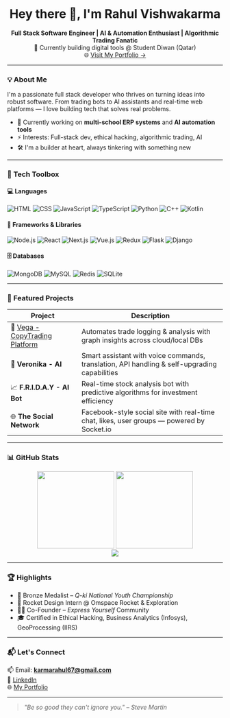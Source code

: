 <h1 align="center">Hey there 👋, I'm Rahul Vishwakarma</h1>

<p align="center">
  <b>Full Stack Software Engineer | AI & Automation Enthusiast | Algorithmic Trading Fanatic</b><br/>
  💼 Currently building digital tools @ Student Diwan (Qatar)<br/>
  🌐 <a href="https://rahul-vishwakarma-portfolio.vercel.app/">Visit My Portfolio →</a>
</p>

---

### 💡 About Me

I'm a passionate full stack developer who thrives on turning ideas into robust software. From trading bots to AI assistants and real-time web platforms — I love building tech that solves real problems.

- 🔭 Currently working on **multi-school ERP systems** and **AI automation tools**
- ⚡ Interests: Full-stack dev, ethical hacking, algorithmic trading, AI
- 🛠️ I'm a builder at heart, always tinkering with something new

---

### 🧠 Tech Toolbox

#### 💻 Languages
![HTML](https://img.shields.io/badge/HTML-E34F26?style=flat-square&logo=html5&logoColor=white)
![CSS](https://img.shields.io/badge/CSS-1572B6?style=flat-square&logo=css3&logoColor=white)
![JavaScript](https://img.shields.io/badge/JS-F7DF1E?style=flat-square&logo=javascript&logoColor=black)
![TypeScript](https://img.shields.io/badge/TS-3178C6?style=flat-square&logo=typescript&logoColor=white)
![Python](https://img.shields.io/badge/Python-3776AB?style=flat-square&logo=python&logoColor=white)
![C++](https://img.shields.io/badge/C++-00599C?style=flat-square&logo=c%2B%2B&logoColor=white)
![Kotlin](https://img.shields.io/badge/Kotlin-7F52FF?style=flat-square&logo=kotlin&logoColor=white)

#### 🧰 Frameworks & Libraries
![Node.js](https://img.shields.io/badge/Node.js-339933?style=flat-square&logo=node.js&logoColor=white)
![React](https://img.shields.io/badge/React-20232A?style=flat-square&logo=react&logoColor=61DAFB)
![Next.js](https://img.shields.io/badge/Next.js-000000?style=flat-square&logo=next.js&logoColor=white)
![Vue.js](https://img.shields.io/badge/Vue.js-4FC08D?style=flat-square&logo=vue.js&logoColor=white)
![Redux](https://img.shields.io/badge/Redux-764ABC?style=flat-square&logo=redux&logoColor=white)
![Flask](https://img.shields.io/badge/Flask-000000?style=flat-square&logo=flask&logoColor=white)
![Django](https://img.shields.io/badge/Django-092E20?style=flat-square&logo=django&logoColor=white)

#### 🗄️ Databases
![MongoDB](https://img.shields.io/badge/MongoDB-4EA94B?style=flat-square&logo=mongodb&logoColor=white)
![MySQL](https://img.shields.io/badge/MySQL-4479A1?style=flat-square&logo=mysql&logoColor=white)
![Redis](https://img.shields.io/badge/Redis-DC382D?style=flat-square&logo=redis&logoColor=white)
![SQLite](https://img.shields.io/badge/SQLite-003B57?style=flat-square&logo=sqlite&logoColor=white)

---

### 🚀 Featured Projects

| Project | Description |
|--------|-------------|
| 🔷 [Vega - CopyTrading Platform](https://github.com/Rahul-gif-asus/Vega_CopyTrading_Platform) | Automates trade logging & analysis with graph insights across cloud/local DBs |
| 🤖 **Veronika - AI** | Smart assistant with voice commands, translation, API handling & self-upgrading capabilities |
| 📈 **F.R.I.D.A.Y - AI Bot** | Real-time stock analysis bot with predictive algorithms for investment efficiency |
| 🌐 **The Social Network** | Facebook-style social site with real-time chat, likes, user groups — powered by Socket.io |

---

### 📊 GitHub Stats

<p align="center">
  <img src="https://github-readme-stats.vercel.app/api?username=Rahul-gif-asus&show_icons=true&theme=radical" height="180"/>
  <img src="https://github-readme-streak-stats.herokuapp.com/?user=Rahul-gif-asus&theme=radical" height="180"/>
  <br/>
  <img src="https://github-readme-stats.vercel.app/api/top-langs/?username=Rahul-gif-asus&layout=compact&theme=radical"/>
</p>

---

### 🏆 Highlights

- 🥉 Bronze Medalist – *Q-ki National Youth Championship*
- 🚀 Rocket Design Intern @ Omspace Rocket & Exploration
- 👨‍💻 Co-Founder – *Express Yourself* Community
- 🎓 Certified in Ethical Hacking, Business Analytics (Infosys), GeoProcessing (IIRS)

---

### 📬 Let's Connect

📫 Email: **karmarahul67@gmail.com**  
🔗 [LinkedIn](https://www.linkedin.com/in/rahul-vishwakarma-101346192/)  
🌐 [My Portfolio](https://rahul-vishwakarma-portfolio.vercel.app/)

---

> _"Be so good they can't ignore you." – Steve Martin_


